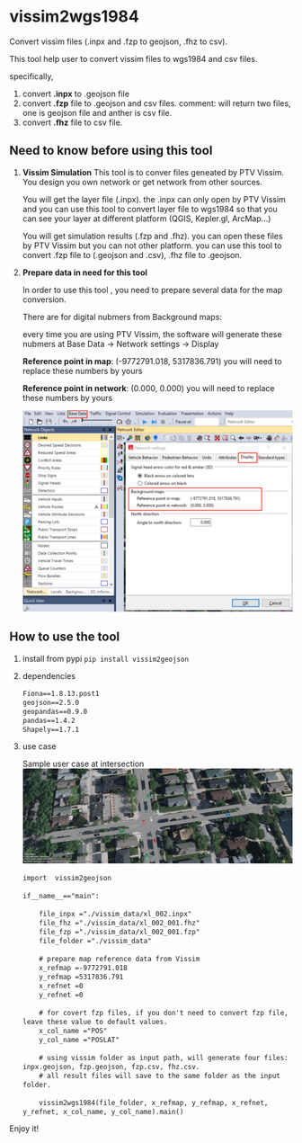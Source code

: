 # vissim2wgs1984

Convert vissim files (.inpx and .fzp to geojson, .fhz to csv).

This tool help user to convert vissim files to wgs1984 and csv files.

specifically,

1. convert **.inpx** to .geojson file
2. convert **.fzp** file to .geojson and csv files.  comment: will return two files, one is geojson file and anther is csv file.
3. convert **.fhz** file to csv file.

## Need to know before using this tool

1. **Vissim Simulation**
   This tool is to conver files geneated by PTV Vissim. You design you own network or get network from other sources.

   You will get the layer file (.inpx). the .inpx can only open by PTV Vissim and you can use this tool to convert layer file to wgs1984 so that you can see your layer at different platform (QGIS, Kepler.gl, ArcMap...)

   You will get simulation results (.fzp and .fhz). you can open these files by PTV Vissim but you can not other platform. you can use this tool to convert .fzp file to (.geojson and .csv),  .fhz file to .geojson.
2. **Prepare data in need for this tool**

   In order to use this tool , you need to prepare several data for the map conversion.

   There are for digital nubmers from Background maps:

   every time you are using PTV Vissim, the software will generate these nubmers at Base Data -> Network settings -> Display

   **Reference point in map**: (-9772791.018, 5317836.791)                  you will need to replace these numbers by yours

   **Reference point in network**: (0.000, 0.000)                                     you will need to replace these numbers by yours

   ![1655246139117](image/README/1655246139117.png)

## How to use the tool

1. install from pypi
   `pip install vissim2geojson`
2. dependencies

   ```
   Fiona==1.8.13.post1
   geojson==2.5.0
   geopandas==0.9.0
   pandas==1.4.2
   Shapely==1.7.1
   ```
3. use case

   Sample user case at intersection
   ![1655249626589](image/README/1655249626589.png)

   ```
   import  vissim2geojson

   if__name__=="main":

       file_inpx ="./vissim_data/xl_002.inpx"
       file_fhz ="./vissim_data/xl_002_001.fhz"
       file_fzp ="./vissim_data/xl_002_001.fzp"
       file_folder ="./vissim_data"

       # prepare map reference data from Vissim
       x_refmap =-9772791.018
       y_refmap =5317836.791
       x_refnet =0
       y_refnet =0

       # for covert fzp files, if you don't need to convert fzp file, leave these value to default values.
       x_col_name ="POS"
       y_col_name ="POSLAT"

       # using vissim folder as input path, will generate four files: inpx.geojson, fzp.geojson, fzp.csv, fhz.csv.
       # all result files will save to the same folder as the input folder.

       vissim2wgs1984(file_folder, x_refmap, y_refmap, x_refnet, y_refnet, x_col_name, y_col_name).main()

   ```

Enjoy it!
